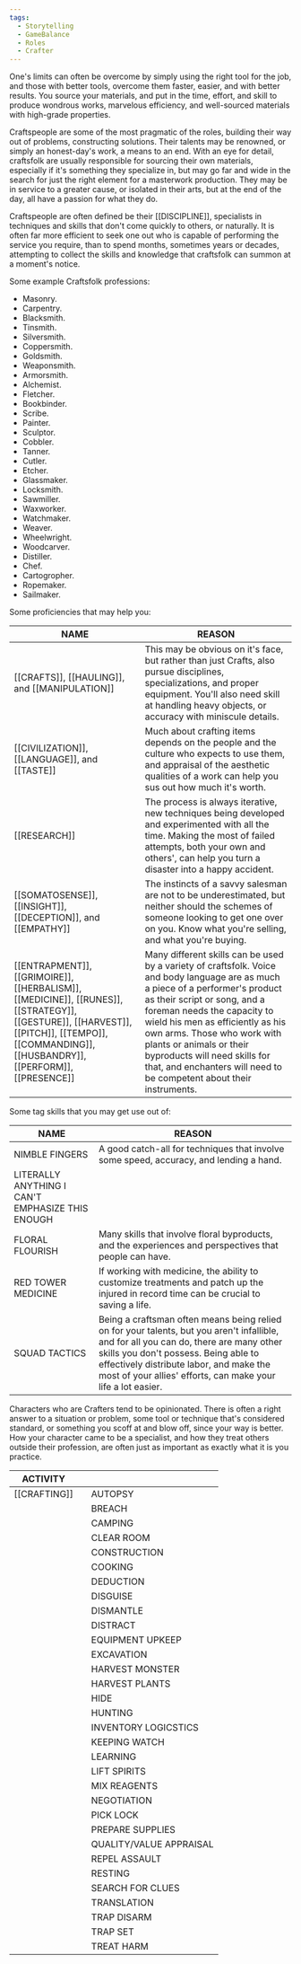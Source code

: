 ```yaml
---
tags:
  - Storytelling
  - GameBalance
  - Roles
  - Crafter
---
```

One's limits can often be overcome by simply using the right tool for the job, and those with better tools, overcome them faster, easier, and with better results. You source your materials, and put in the time, effort, and skill to produce wondrous works, marvelous efficiency, and well-sourced materials with high-grade properties.

Craftspeople are some of the most pragmatic of the roles, building their way out of problems, constructing solutions. Their talents may be renowned, or simply an honest-day's work, a means to an end. With an eye for detail, craftsfolk are usually responsible for sourcing their own materials, especially if it's something they specialize in, but may go far and wide in the search for just the right element for a masterwork production. They may be in service to a greater cause, or isolated in their arts, but at the end of the day, all have a passion for what they do.

Craftspeople are often defined be their [[DISCIPLINE]], specialists in techniques and skills that don't come quickly to others, or naturally. It is often far more efficient to seek one out who is capable of performing the service you require, than to spend months, sometimes years or decades, attempting to collect the skills and knowledge that craftsfolk can summon at a moment's notice.

Some example Craftsfolk professions:
- Masonry.
- Carpentry.
- Blacksmith.
- Tinsmith.
- Silversmith.
- Coppersmith.
- Goldsmith.
- Weaponsmith.
- Armorsmith.
- Alchemist.
- Fletcher.
- Bookbinder.
- Scribe.
- Painter.
- Sculptor.
- Cobbler.
- Tanner.
- Cutler.
- Etcher.
- Glassmaker.
- Locksmith.
- Sawmiller.
- Waxworker.
- Watchmaker.
- Weaver.
- Wheelwright.
- Woodcarver.
- Distiller.
- Chef.
- Cartogropher.
- Ropemaker.
- Sailmaker.




Some proficiencies that may help you:

| NAME                                                                                                                                                                                         | REASON                                                                                                                                                                                                                                                                                                                                                                                               |
| -------------------------------------------------------------------------------------------------------------------------------------------------------------------------------------------- | ---------------------------------------------------------------------------------------------------------------------------------------------------------------------------------------------------------------------------------------------------------------------------------------------------------------------------------------------------------------------------------------------------- |
| [[CRAFTS]], [[HAULING]], and [[MANIPULATION]]                                                                                                                                                | This may be obvious on it's face, but rather than just Crafts, also pursue disciplines, specializations, and proper equipment. You'll also need skill at handling heavy objects, or accuracy with miniscule details.                                                                                                                                                                                 |
| [[CIVILIZATION]], [[LANGUAGE]], and [[TASTE]]                                                                                                                                               | Much about crafting items depends on the people and the culture who expects to use them, and appraisal of the aesthetic qualities of a work can help you sus out how much it's worth.                                                                                                                                                                                                                |
| [[RESEARCH]]                                                                                                                                                                                 | The process is always iterative, new techniques being developed and experimented with all the time. Making the most of failed attempts, both your own and others', can help you turn a disaster into a happy accident.                                                                                                                                                                               |
| [[SOMATOSENSE]], [[INSIGHT]], [[DECEPTION]], and [[EMPATHY]]                                                                                                                                 | The instincts of a savvy salesman are not to be underestimated, but neither should the schemes of someone looking to get one over on you. Know what you're selling, and what you're buying.                                                                                                                                                                                                          |
| [[ENTRAPMENT]], [[GRIMOIRE]], [[HERBALISM]], [[MEDICINE]], [[RUNES]], [[STRATEGY]], [[GESTURE]], [[HARVEST]], [[PITCH]], [[TEMPO]], [[COMMANDING]], [[HUSBANDRY]], [[PERFORM]], [[PRESENCE]] | Many different skills can be used by a variety of craftsfolk. Voice and body language are as much a piece of a performer's product as their script or song, and a foreman needs the capacity to wield his men as efficiently as his own arms. Those who work with plants or animals or their byproducts will need skills for that, and enchanters will need to be competent about their instruments. |

Some tag skills that you may get use out of:

| NAME                                             | REASON                                                                                                                                                                                                                                                                                    |
| ------------------------------------------------ | ----------------------------------------------------------------------------------------------------------------------------------------------------------------------------------------------------------------------------------------------------------------------------------------- |
| NIMBLE FINGERS                                   | A good catch-all for techniques that involve some speed, accuracy, and lending a hand.                                                                                                                                                                                                    |
| LITERALLY ANYTHING I CAN'T EMPHASIZE THIS ENOUGH |                                                                                                                                                                                                                                                                                           |
| FLORAL FLOURISH                                  | Many skills that involve floral byproducts, and the experiences and perspectives that people can have.                                                                                                                                                                                    |
| RED TOWER MEDICINE                               | If working with medicine, the ability to customize treatments and patch up the injured in record time can be crucial to saving a life.                                                                                                                                                    |
| SQUAD TACTICS                                    | Being a craftsman often means being relied on for your talents, but you aren't infallible, and for all you can do, there are many other skills you don't possess. Being able to effectively distribute labor, and make the most of your allies' efforts, can make your life a lot easier. |
Characters who are Crafters tend to be opinionated. There is often a right answer to a situation or problem, some tool or technique that's considered standard, or something you scoff at and blow off, since your way is better. How your character came to be a specialist, and how they treat others outside their profession, are often just as important as exactly what it is you practice. 




| ACTIVITY     |     |                         |
| ------------ | --- | ----------------------- |
| [[CRAFTING]] |     | AUTOPSY                 |
|              |     | BREACH                  |
|              |     | CAMPING                 |
|              |     | CLEAR ROOM<br>          |
|              |     | CONSTRUCTION            |
|              |     | COOKING                 |
|              |     | DEDUCTION               |
|              |     | DISGUISE                |
|              |     | DISMANTLE               |
|              |     | DISTRACT                |
|              |     | EQUIPMENT UPKEEP        |
|              |     | EXCAVATION              |
|              |     | HARVEST MONSTER         |
|              |     | HARVEST PLANTS          |
|              |     | HIDE                    |
|              |     | HUNTING                 |
|              |     | INVENTORY LOGICSTICS    |
|              |     | KEEPING WATCH           |
|              |     | LEARNING                |
|              |     | LIFT SPIRITS            |
|              |     | MIX REAGENTS            |
|              |     | NEGOTIATION             |
|              |     | PICK LOCK               |
|              |     | PREPARE SUPPLIES        |
|              |     | QUALITY/VALUE APPRAISAL |
|              |     | REPEL ASSAULT           |
|              |     | RESTING                 |
|              |     | SEARCH FOR CLUES        |
|              |     | TRANSLATION             |
|              |     | TRAP DISARM             |
|              |     | TRAP SET                |
|              |     | TREAT HARM              |